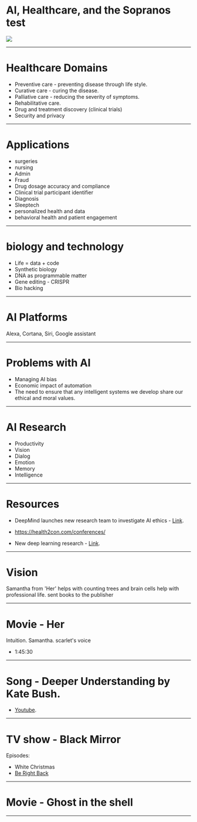# AI, Healthcare, and the Sopranos test

![](https://oren.github.io/images/ghost-big.jpg)

---

# Healthcare Domains
* Preventive care - preventing disease through life style.
* Curative care - curing the disease.
* Palliative care - reducing the severity of symptoms.
* Rehabilitative care.
* Drug and treatment discovery (clinical trials)
* Security and privacy

---

# Applications
* surgeries
* nursing
* Admin
* Fraud
* Drug dosage accuracy and compliance
* Clinical trial participant identifier
* Diagnosis
* Sleeptech
* personalized health and data
* behavioral health and patient engagement

---

# biology and technology

* Life = data + code
* Synthetic biology
* DNA as programmable matter
* Gene editing - CRISPR
* Bio hacking

---

# AI Platforms
Alexa, Cortana, Siri, Google assistant

---

# Problems with AI
* Managing AI bias
* Economic impact of automation
* The need to ensure that any intelligent systems we develop share our ethical and moral values.

---

# AI Research
* Productivity
* Vision
* Dialog
* Emotion
* Memory
* Intelligence

---

# Resources

* DeepMind launches new research team to investigate AI ethics - [Link](https://www.theverge.com/2017/10/4/16417978/deepmind-ai-ethics-society-research-group).

* https://health2con.com/conferences/

* New deep learning research - [Link](http://www.metafilter.com/169839/the-most-important-part-of-learning-is-actually-forgetting).

---

# Vision
Samantha from 'Her' helps with counting trees and brain cells
help with professional life. sent books to the publisher

---

# Movie - Her
Intuition. Samantha. scarlet's voice
* 1:45:30

---

# Song - Deeper Understanding by Kate Bush.
* [Youtube](
  https://www.youtube.com/watch?v=nzqF_gBpS84).

---

# TV show - Black Mirror
Episodes:
* White Christmas
* [Be Right Back](
  https://en.wikipedia.org/wiki/Be_Right_Back)

---

# Movie - Ghost in the shell

---
